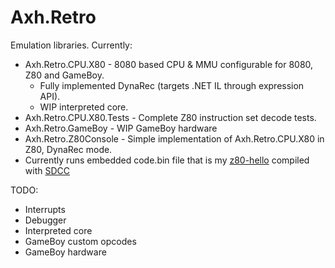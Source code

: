 # Axh.Retro
Emulation libraries.
Currently:

* Axh.Retro.CPU.X80 - 8080 based CPU & MMU configurable for 8080, Z80 and GameBoy.
  * Fully implemented DynaRec (targets .NET IL through expression API).
  * WIP interpreted core.
* Axh.Retro.CPU.X80.Tests - Complete Z80 instruction set decode tests.
* Axh.Retro.GameBoy - WIP GameBoy hardware
* Axh.Retro.Z80Console - Simple implementation of Axh.Retro.CPU.X80 in Z80, DynaRec mode.
 * Currently runs embedded code.bin file that is my [z80-hello](https://github.com/axle-h/z80-hello) compiled with [SDCC](http://sdcc.sourceforge.net/)
 
 
TODO:
* Interrupts
* Debugger
* Interpreted core
* GameBoy custom opcodes
* GameBoy hardware